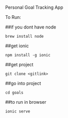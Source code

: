 Personal Goal Tracking App

To Run:

##if you dont have node
```
brew install node
```


##get ionic
```
npm install -g ionic
```


##get project
```
git clone <gitlink>
```

##go into project
```
cd goals
```

##to run in browser
```
ionic serve
```












